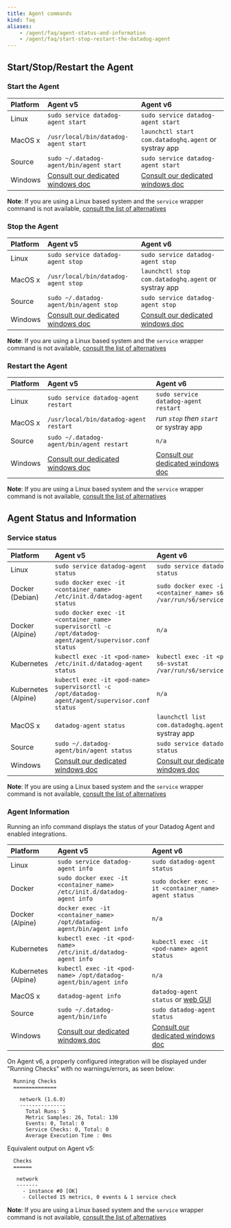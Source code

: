 ```yaml
---
title: Agent commands
kind: faq
aliases:
    - /agent/faq/agent-status-and-information
    - /agent/faq/start-stop-restart-the-datadog-agent
---
```



## Start/Stop/Restart the Agent 
### Start the Agent

| Platform  | Agent v5                                | Agent v6                                             |
| :-------- | :-----                                  | :--------                                            |
| Linux     | `sudo service datadog-agent start`      | `sudo service datadog-agent start`                   |
| MacOS x   | `/usr/local/bin/datadog-agent start`    | `launchctl start com.datadoghq.agent` or systray app |
| Source    | `sudo ~/.datadog-agent/bin/agent start` | `sudo service datadog-agent start`                   |
| Windows   | [Consult our dedicated windows doc][1]  | [Consult our dedicated windows doc][1]               |

**Note**: If you are using a Linux based system and the `service` wrapper command is not available, [consult the list of alternatives][4]

### Stop the Agent

| Platform  | Agent v5                               | Agent v6                                            |
| :-------- | :-----                                 | :--------                                           |
| Linux     | `sudo service datadog-agent stop`      | `sudo service datadog-agent stop`                   |
| MacOS x   | `/usr/local/bin/datadog-agent stop`    | `launchctl stop com.datadoghq.agent` or systray app |
| Source    | `sudo ~/.datadog-agent/bin/agent stop` | `sudo service datadog-agent stop`                   |
| Windows   | [Consult our dedicated windows doc][1] | [Consult our dedicated windows doc][1]              |

**Note**: If you are using a Linux based system and the `service` wrapper command is not available, [consult the list of alternatives][4]

### Restart the Agent 

| Platform  | Agent v5                                  | Agent v6                                 |
| :-------- | :-----                                    | :--------                                |
| Linux     | `sudo service datadog-agent restart`      | `sudo service datadog-agent restart`     |
| MacOS x   | `/usr/local/bin/datadog-agent restart `   | _run `stop` then `start`_ or systray app |
| Source    | `sudo ~/.datadog-agent/bin/agent restart` | `n/a`                                    |
| Windows   | [Consult our dedicated windows doc][1]    | [Consult our dedicated windows doc][1]   |

**Note**: If you are using a Linux based system and the `service` wrapper command is not available, [consult the list of alternatives][4]

## Agent Status and Information

### Service status

| Platform            | Agent v5                                                                                                 | Agent v6                                                                      |
| :--------           | :-----                                                                                                   | :--------                                                                     |
| Linux               | `sudo service datadog-agent status`                                                                      | `sudo service datadog-agent status`                                           |
| Docker (Debian)     | `sudo docker exec -it <container_name> /etc/init.d/datadog-agent status`                                 | `sudo docker exec -it <container_name> s6-svstat /var/run/s6/services/agent/` |
| Docker (Alpine)     | `sudo docker exec -it <container_name> supervisorctl -c /opt/datadog-agent/agent/supervisor.conf status` | `n/a`                                                                         |
| Kubernetes          | `kubectl exec -it <pod-name> /etc/init.d/datadog-agent status`                                           | `kubectl exec -it <pod-name> s6-svstat /var/run/s6/services/agent/`           |
| Kubernetes (Alpine) | `kubectl exec -it <pod-name> supervisorctl -c /opt/datadog-agent/agent/supervisor.conf status`           | `n/a`                                                                         |
| MacOS x             | `datadog-agent status`                                                                                   | `launchctl list com.datadoghq.agent` or systray app                           |
| Source              | `sudo ~/.datadog-agent/bin/agent status`                                                                 | `sudo service datadog-agent status`                                           |
| Windows             | [Consult our dedicated windows doc][2]                                                                   | [Consult our dedicated windows doc][2]                                        |

**Note**: If you are using a Linux based system and the `service` wrapper command is not available, [consult the list of alternatives][4]

### Agent Information

Running an info command displays the status of your Datadog Agent and enabled integrations.

| Platform            | Agent v5                                                               | Agent v6                                             |
| :--------           | :-----                                                                 | :--------                                            |
| Linux               | `sudo service datadog-agent info`                                      | `sudo datadog-agent status`                          |
| Docker              | `sudo docker exec -it <container_name> /etc/init.d/datadog-agent info` | `sudo docker exec -it <container_name> agent status` |
| Docker (Alpine)     | `docker exec -it <container_name> /opt/datadog-agent/bin/agent info`   | `n/a`                                                |
| Kubernetes          | `kubectl exec -it <pod-name> /etc/init.d/datadog-agent info`           | `kubectl exec -it <pod-name> agent status`           |
| Kubernetes (Alpine) | `kubectl exec -it <pod-name> /opt/datadog-agent/bin/agent info`        | `n/a`                                                |
| MacOS x             | `datadog-agent info`                                                   | `datadog-agent status` or [web GUI][3]               |
| Source              | `sudo ~/.datadog-agent/bin/info`                                       | `sudo datadog-agent status`                          |
| Windows             | [Consult our dedicated windows doc][2]                                 | [Consult our dedicated windows doc][2]               |

On Agent v6, a properly configured integration will be displayed under "Running Checks" with no warnings/errors, as seen below:

```
  Running Checks
  ==============

    network (1.6.0)
    ---------------
      Total Runs: 5
      Metric Samples: 26, Total: 130
      Events: 0, Total: 0
      Service Checks: 0, Total: 0
      Average Execution Time : 0ms
```

Equivalent output on Agent v5:

```
  Checks
  ======

   network
   -------
     - instance #0 [OK]
     - Collected 15 metrics, 0 events & 1 service check
```

**Note**: If you are using a Linux based system and the `service` wrapper command is not available, [consult the list of alternatives][4]

[1]: /agent/basic_agent_usage/windows
[2]: /agent/basic_agent_usage/windows/#status-and-information
[3]: /agent/#using-the-gui
[4]: https://github.com/DataDog/datadog-agent/blob/master/docs/agent/changes.md#service-lifecycle-commands